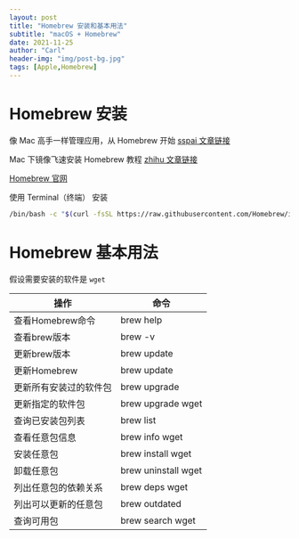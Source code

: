 ```yaml
---
layout: post
title: "Homebrew 安装和基本用法"
subtitle: "macOS + Homebrew"
date: 2021-11-25
author: "Carl"
header-img: "img/post-bg.jpg"
tags: [Apple,Homebrew]
---
```




# Homebrew 安装

像 Mac 高手一样管理应用，从 Homebrew 开始 [sspai 文章链接](https://sspai.com/post/42924) 

Mac 下镜像飞速安装 Homebrew 教程 [zhihu 文章链接](https://zhuanlan.zhihu.com/p/90508170)



[Homebrew 官网](https://brew.sh/index_zh-cn.html)



使用 Terminal（终端） 安装

```bash
/bin/bash -c "$(curl -fsSL https://raw.githubusercontent.com/Homebrew/install/HEAD/install.sh)"
```



# Homebrew 基本用法

假设需要安装的软件是 `wget`

| 操作                   | 命令                |
| ---------------------- | ------------------- |
| 查看Homebrew命令       | brew help           |
| 查看brew版本           | brew -v             |
| 更新brew版本           | brew update         |
| 更新Homebrew           | brew update         |
| 更新所有安装过的软件包 | brew upgrade        |
| 更新指定的软件包       | brew upgrade wget   |
| 查询已安装包列表       | brew list           |
| 查看任意包信息         | brew info wget      |
| 安装任意包             | brew install wget   |
| 卸载任意包             | brew uninstall wget |
| 列出任意包的依赖关系   | brew deps wget      |
| 列出可以更新的任意包   | brew outdated       |
| 查询可用包             | brew search wget    |



